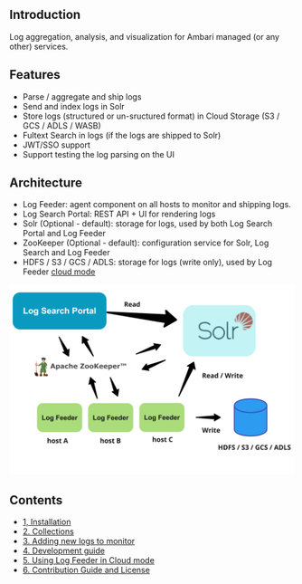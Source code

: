 <!---
Licensed to the Apache Software Foundation (ASF) under one or more
contributor license agreements. See the NOTICE file distributed with
this work for additional information regarding copyright ownership.
The ASF licenses this file to You under the Apache License, Version 2.0
(the "License"); you may not use this file except in compliance with
the License. You may obtain a copy of the License at

http://www.apache.org/licenses/LICENSE-2.0

Unless required by applicable law or agreed to in writing, software
distributed under the License is distributed on an "AS IS" BASIS,
WITHOUT WARRANTIES OR CONDITIONS OF ANY KIND, either express or implied.
See the License for the specific language governing permissions and
limitations under the License.
-->
## Introduction

Log aggregation, analysis, and visualization for Ambari managed (or any other) services.

## Features

- Parse / aggregate and ship logs
- Send and index logs in Solr
- Store logs (structured or un-sructured format) in Cloud Storage (S3 / GCS / ADLS / WASB)
- Fultext Search in logs (if the logs are shipped to Solr)
- JWT/SSO support
- Support testing the log parsing on the UI

## Architecture

- Log Feeder: agent component on all hosts to monitor and shipping logs.
- Log Search Portal: REST API + UI for rendering logs
- Solr (Optional - default): storage for logs, used by both Log Search Portal and Log Feeder
- ZooKeeper (Optional - default): configuration service for Solr, Log Search and Log Feeder
- HDFS / S3 / GCS / ADLS: storage for logs (write only), used by Log Feeder [cloud mode](cloud_mode.md)

![Log Search Architecture Overview](images/architecture_overview.jpg)

## Contents

- [1, Installation](installation.md)
- [2. Collections](collections.md)
- [3. Adding new logs to monitor](add_new_input.md) 
- [4. Development guide](development.md)
- [5. Using Log Feeder in Cloud mode](cloud_mode.md)
- [6. Contribution Guide and License](about.md)

